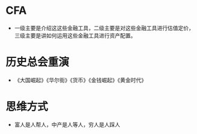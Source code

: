 # CFA  
* 一级主要是介绍这这些金融工具，二级主要是对这些金融工具进行估值定价，三级主要是讲如何运用这些金融工具进行资产配置。  

# 历史总会重演
* 《大国崛起》《华尔街》《货币》《金钱崛起》《黄金时代》

# 思维方式
* 富人是人帮人，中产是人等人，穷人是人踩人